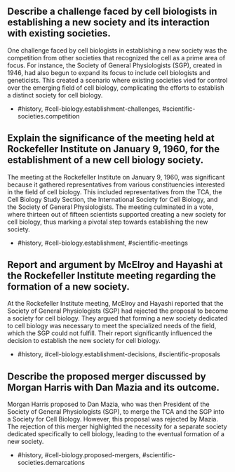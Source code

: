 ## Describe a challenge faced by cell biologists in establishing a new society and its interaction with existing societies.

One challenge faced by cell biologists in establishing a new society was the competition from other societies that recognized the cell as a prime area of focus. For instance, the Society of General Physiologists (SGP), created in 1946, had also begun to expand its focus to include cell biologists and geneticists. This created a scenario where existing societies vied for control over the emerging field of cell biology, complicating the efforts to establish a distinct society for cell biology.

- #history, #cell-biology.establishment-challenges, #scientific-societies.competition

## Explain the significance of the meeting held at Rockefeller Institute on January 9, 1960, for the establishment of a new cell biology society.

The meeting at the Rockefeller Institute on January 9, 1960, was significant because it gathered representatives from various constituencies interested in the field of cell biology. This included representatives from the TCA, the Cell Biology Study Section, the International Society for Cell Biology, and the Society of General Physiologists. The meeting culminated in a vote, where thirteen out of fifteen scientists supported creating a new society for cell biology, thus marking a pivotal step towards establishing the new society.

- #history, #cell-biology.establishment, #scientific-meetings

## Report and argument by McElroy and Hayashi at the Rockefeller Institute meeting regarding the formation of a new society.

At the Rockefeller Institute meeting, McElroy and Hayashi reported that the Society of General Physiologists (SGP) had rejected the proposal to become a society for cell biology. They argued that forming a new society dedicated to cell biology was necessary to meet the specialized needs of the field, which the SGP could not fulfill. Their report significantly influenced the decision to establish the new society for cell biology.

- #history, #cell-biology.establishment-decisions, #scientific-proposals

## Describe the proposed merger discussed by Morgan Harris with Dan Mazia and its outcome.

Morgan Harris proposed to Dan Mazia, who was then President of the Society of General Physiologists (SGP), to merge the TCA and the SGP into a Society for Cell Biology. However, this proposal was rejected by Mazia. The rejection of this merger highlighted the necessity for a separate society dedicated specifically to cell biology, leading to the eventual formation of a new society.

- #history, #cell-biology.proposed-mergers, #scientific-societies.demarcations